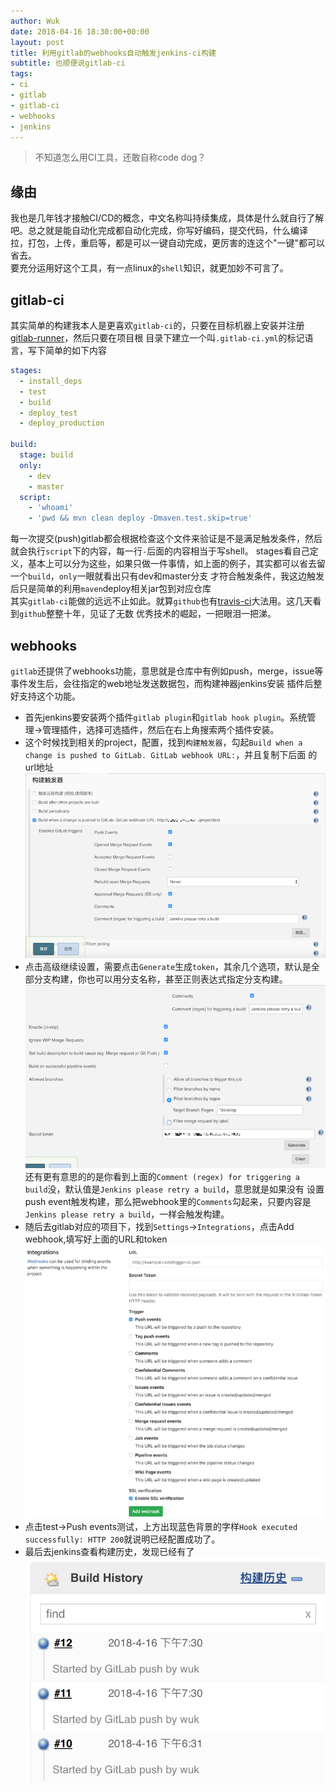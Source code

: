 ```yaml
---
author: Wuk
date: 2018-04-16 18:30:00+00:00
layout: post
title: 利用gitlab的webhooks自动触发jenkins-ci构建
subtitle: 也顺便说gitlab-ci
tags:
- ci
- gitlab
- gitlab-ci
- webhooks
- jenkins
---
```


> 不知道怎么用CI工具，还敢自称code dog？


## 缘由
我也是几年钱才接触CI/CD的概念，中文名称叫持续集成，具体是什么就自行了解吧。总之就是能自动化完成都自动化完成，你写好编码，提交代码，什么编译
拉，打包，上传，重启等，都是可以一键自动完成，更厉害的连这个"一键"都可以省去。    
要充分运用好这个工具，有一点linux的`shell`知识，就更加妙不可言了。

## gitlab-ci
其实简单的构建我本人是更喜欢`gitlab-ci`的，只要在目标机器上安装并注册[gitlab-runner](https://docs.gitlab.com/runner/)，然后只要在项目根
目录下建立一个叫`.gitlab-ci.yml`的标记语言，写下简单的如下内容
```yaml
stages:
  - install_deps
  - test
  - build
  - deploy_test
  - deploy_production
    
build:
  stage: build
  only:
    - dev
    - master
  script:
    - 'whoami'
    - 'pwd && mvn clean deploy -Dmaven.test.skip=true'
```
每一次提交(push)gitlab都会根据检查这个文件来验证是不是满足触发条件，然后就会执行`script`下的内容，每一行`-`后面的内容相当于写shell。
stages看自己定义，基本上可以分为这些，如果只做一件事情，如上面的例子，其实都可以省去留一个`build`，`only`一眼就看出只有dev和master分支
才符合触发条件，我这边触发后只是简单的利用`maven`deploy相关jar包到对应仓库    
其实`gitlab-ci`能做的远远不止如此。就算`github`也有[travis-ci](https://www.travis-ci.org)大法用。这几天看到`github`整整十年，见证了无数
优秀技术的崛起，一把眼泪一把涕。

## webhooks
`gitlab`还提供了webhooks功能，意思就是仓库中有例如push，merge，issue等事件发生后，会往指定的web地址发送数据包，而构建神器jenkins安装
插件后整好支持这个功能。
- 首先jenkins要安装两个插件`gitlab plugin`和`gitlab hook plugin`。系统管理->管理插件，选择可选插件，然后在右上角搜索两个插件安装。
- 这个时候找到相关的project，配置，找到`构建触发器`，勾起`Build when a change is pushed to GitLab. GitLab webhook URL:`，并且复制下后面
的url地址    
![img](/img/in-post/gitlab-hooks-with-jenkins/20180416-001.png)
- 点击高级继续设置，需要点击`Generate`生成`token`，其余几个选项，默认是全部分支构建，你也可以用分支名称，甚至正则表达式指定分支构建。    
![img](/img/in-post/gitlab-hooks-with-jenkins/20180416-004.png)    
还有更有意思的的是你看到上面的`Comment (regex) for triggering a build`没，默认值是`Jenkins please retry a build`，意思就是如果没有
设置push event触发构建，那么把webhook里的`Comments`勾起来，只要内容是`Jenkins please retry a build`，一样会触发构建。
- 随后去gitlab对应的项目下，找到`Settings`->`Integrations`，点击Add webhook,填写好上面的URL和token        
![img](/img/in-post/gitlab-hooks-with-jenkins/20180416-002.png)
- 点击test->Push events测试，上方出现蓝色背景的字样`Hook executed successfully: HTTP 200`就说明已经配置成功了。
- 最后去jenkins查看构建历史，发现已经有了    
![img](/img/in-post/gitlab-hooks-with-jenkins/20180416-005.png)